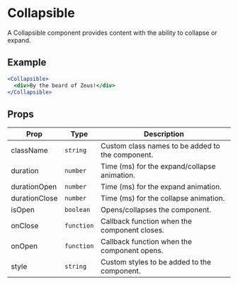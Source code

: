 # Collapsible

A Collapsible component provides content with the ability to collapse or expand.


## Example

```jsx
<Collapsible>
  <div>By the beard of Zeus!</div>
</Collapsible>
```


## Props

| Prop | Type | Description |
| --- | --- | --- |
| className | `string` | Custom class names to be added to the component. |
| duration | `number` | Time (ms) for the expand/collapse animation. |
| durationOpen | `number` | Time (ms) for the expand animation. |
| durationClose | `number` | Time (ms) for the collapse animation. |
| isOpen | `boolean` | Opens/collapses the component. |
| onClose | `function` | Callback function when the component closes. |
| onOpen | `function` | Callback function when the component opens. |
| style | `string` | Custom styles to be added to the component. |
